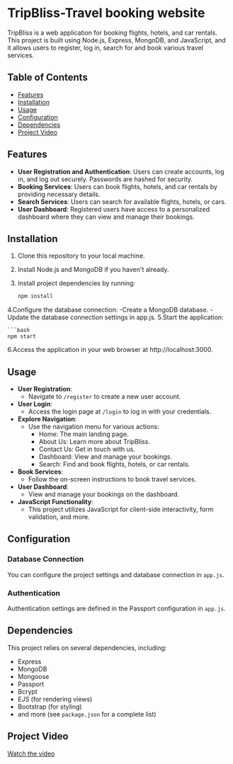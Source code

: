 # TripBliss-Travel booking website

TripBliss is a web application for booking flights, hotels, and car rentals. This project is built using Node.js, Express, MongoDB, and JavaScript, and it allows users to register, log in, search for and book various travel services.

## Table of Contents

- [Features](#features)
- [Installation](#installation)
- [Usage](#usage)
- [Configuration](#configuration)
- [Dependencies](#dependencies)
- [Project Video](#Projectvideo)

## Features

- **User Registration and Authentication**: Users can create accounts, log in, and log out securely. Passwords are hashed for security.
- **Booking Services**: Users can book flights, hotels, and car rentals by providing necessary details.
- **Search Services**: Users can search for available flights, hotels, or cars.
- **User Dashboard**: Registered users have access to a personalized dashboard where they can view and manage their bookings.

## Installation

1. Clone this repository to your local machine.
2. Install Node.js and MongoDB if you haven't already.
3. Install project dependencies by running:

   ```bash
   npm install
4.Configure the database connection:
-Create a MongoDB database.
-Update the database connection settings in app.js.
5.Start the application:

    ```bash
    npm start
6.Access the application in your web browser at http://localhost:3000.

## Usage

- **User Registration**:
  - Navigate to `/register` to create a new user account.
- **User Login**:
  - Access the login page at `/login` to log in with your credentials.
- **Explore Navigation**:
  - Use the navigation menu for various actions:
    - Home: The main landing page.
    - About Us: Learn more about TripBliss.
    - Contact Us: Get in touch with us.
    - Dashboard: View and manage your bookings.
    - Search: Find and book flights, hotels, or car rentals.
- **Book Services**:
  - Follow the on-screen instructions to book travel services.
- **User Dashboard**:
  - View and manage your bookings on the dashboard.
- **JavaScript Functionality**:
  - This project utilizes JavaScript for client-side interactivity, form validation, and more.

## Configuration

### Database Connection

You can configure the project settings and database connection in `app.js`.

### Authentication

Authentication settings are defined in the Passport configuration in `app.js`.

## Dependencies

This project relies on several dependencies, including:

- Express
- MongoDB
- Mongoose
- Passport
- Bcrypt
- EJS (for rendering views)
- Bootstrap (for styling)
- and more (see `package.json` for a complete list)

## Project Video

[Watch the video](https://drive.google.com/file/d/1oO9IMK3b7qCo8txR1YANw0bEnTugnzTX/preview?usp=drive_link)








